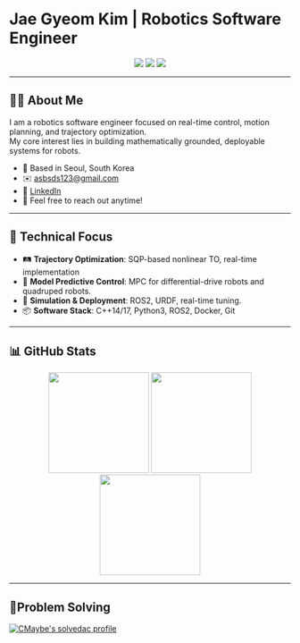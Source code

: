 # Jae Gyeom Kim | Robotics Software Engineer 

<p align="center">
  <img src="https://img.shields.io/badge/C++-00599C?style=for-the-badge&logo=cplusplus&logoColor=white"/>
  <img src="https://img.shields.io/badge/Python-3776AB?style=for-the-badge&logo=python&logoColor=white"/>
  <img src="https://img.shields.io/badge/ROS2-22314E?style=for-the-badge&logo=ros&logoColor=white"/>
</p>

---

## 👨‍💻 About Me

I am a robotics software engineer focused on real-time control, motion planning, and trajectory optimization.  
My core interest lies in building mathematically grounded, deployable systems for robots.  


- 📍 Based in Seoul, South Korea  
- ✉️ [asbsds123@gmail.com](mailto:asbsds123@gmail.com)  
- 💼 [LinkedIn](https://www.linkedin.com/in/jaegyeom-kim-185b8a2a4/) 
- 💬 Feel free to reach out anytime!


---

## 🧠 Technical Focus

- 🛤 **Trajectory Optimization**: SQP-based nonlinear TO, real-time implementation
- 🎯 **Model Predictive Control**: MPC for differential-drive robots and quadruped robots.
- 🔧 **Simulation & Deployment**: ROS2, URDF, real-time tuning.
- 📦 **Software Stack**: C++14/17, Python3, ROS2, Docker, Git

---


## 📊 GitHub Stats

<p align="center">
  <img height="180em" src="https://github-readme-stats.vercel.app/api?username=CMaybe&show_icons=true&theme=default"/>
  <img height="180em" src="https://github-readme-stats.vercel.app/api/top-langs/?username=CMaybe&layout=compact&theme=default"/>
  <img height="180em" src="http://github-readme-streak-stats.herokuapp.com?user=CMaybe&hide_border=true&layout=compact&theme=default"/>
</p>

---
## 🧩Problem Solving
[![CMaybe's solvedac profile](http://mazassumnida.wtf/api/v2/generate_badge?boj=asbsds123)](https://solved.ac/profile/asbsds123)
